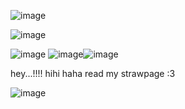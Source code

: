 ![image](https://github.com/MiracleMuzical/MiracleMuzical/assets/153952641/dd134033-a20d-4a3c-90d6-40e706e02e5b)

![image](https://github.com/MiracleMuzical/MiracleMuzical/assets/153952641/c063f637-e22e-4951-b008-268ae652917e)


![image](https://github.com/MiracleMuzical/MiracleMuzical/assets/153952641/bdb9da2a-3947-4ddc-85f6-c43b87acf09d) ![image](https://github.com/MiracleMuzical/MiracleMuzical/assets/153952641/84ec374f-5bad-4c28-a794-5cbab3b6186a)![image](https://github.com/MiracleMuzical/MiracleMuzical/assets/153952641/3f0f5860-110e-4854-b3b7-9677e3b3fa40)





 hey...!!!! hihi haha read my strawpage :3 

![image](https://github.com/MiracleMuzical/MiracleMuzical/assets/153952641/1108e1e6-c093-4277-9cee-e6a623762cff)



